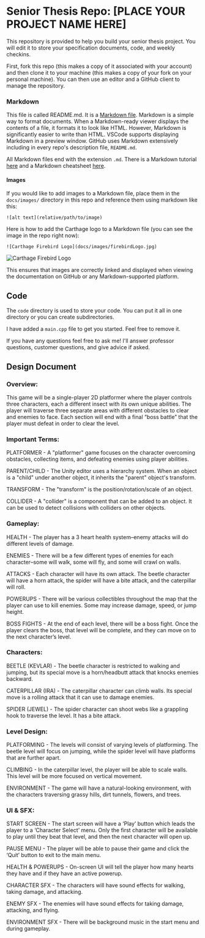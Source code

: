 # Senior Thesis Repo: [PLACE YOUR PROJECT NAME HERE]
This repository is provided to help you build your senior thesis project. You will edit it to store your specification documents, code, and weekly checkins.

First, fork this repo (this makes a copy of it associated with your account) and then clone it to your machine (this makes a copy of your fork on your personal machine). You can then use an editor and a GitHub client to manage the repository.

### Markdown
This file is called README.md. It is a [Markdown file](https://en.wikipedia.org/wiki/Markdown). Markdown is a simple way to format documents. When a Markdown-ready viewer displays the contents of a file, it formats it to look like HTML. However, Markdown is significantly easier to write than HTML. VSCode supports displaying Markdown in a preview window. GitHub uses Markdown extensively including in every repo's description file, ```README.md```.

All Markdown files end with the extension ```.md```. There is a Markdown tutorial [here](https://www.markdowntutorial.com/) and a Markdown cheatsheet [here](https://www.markdownguide.org/cheat-sheet/).

#### Images
If you would like to add images to a Markdown file, place them in the ```docs/images/``` directory in this repo and reference them using markdown like this:

```
![alt text](relative/path/to/image)
```

Here is how to add the Carthage logo to a Markdown file (you can see the image in the repo right now):

```
![Carthage Firebird Logo](docs/images/firebirdLogo.jpg)
```
![Carthage Firebird Logo](docs/images/firebirdLogo.jpg)

This ensures that images are correctly linked and displayed when viewing the documentation on GitHub or any Markdown-supported platform.

## Code
The ```code``` directory is used to store your code. You can put it all in one directory or you can create subdirectories.

I have added a ```main.cpp``` file to get you started. Feel free to remove it.

If you have any questions feel free to ask me! I'll answer professor questions, customer questions, and give advice if asked.


## Design Document
### Overview:
This game will be a single-player 2D platformer where the player controls three characters, each a different insect with its own unique abilities. The player will traverse three separate areas with different obstacles to clear and enemies to face. Each section will end with a final “boss battle” that the player must defeat in order to clear the level.

### Important Terms:
PLATFORMER - A "platformer" game focuses on the character overcoming obstacles, collecting items, and defeating enemies using player abilities.

PARENT/CHILD - The Unity editor uses a hierarchy system. When an object is a "child" under another object, it inherits the "parent" object's transform.

TRANSFORM - The "transform" is the position/rotation/scale of an object.

COLLIDER - A "collider" is a component that can be added to an object. It can be used to detect collisions with colliders on other objects.



### Gameplay:
HEALTH - The player has a 3 heart health system–enemy attacks will do different levels of damage.

ENEMIES - There will be a few different types of enemies for each character–some will walk, some will fly, and some will crawl on walls.

ATTACKS - Each character will have its own attack. The beetle character will have a horn attack, the spider will have a bite attack, and the caterpillar will roll.

POWERUPS - There will be various collectibles throughout the map that the player can use to kill enemies. Some may increase damage, speed, or jump height.

BOSS FIGHTS - At the end of each level, there will be a boss fight. Once the player clears the boss, that level will be complete, and they can move on to the next character’s level.


### Characters:
BEETLE (KEVLAR) - The beetle character is restricted to walking and jumping, but its special move is a horn/headbutt attack that knocks enemies backward.

CATERPILLAR (IRA) - The caterpillar character can climb walls. Its special move is a rolling attack that it can use to damage enemies.

SPIDER (JEWEL) - The spider character can shoot webs like a grappling hook to traverse the level. It has a bite attack.


### Level Design:
PLATFORMING - The levels will consist of varying levels of platforming. The beetle level will focus on jumping, while the spider level will have platforms that are further apart.

CLIMBING - In the caterpillar level, the player will be able to scale walls. This level will be more focused on vertical movement.

ENVIRONMENT - The game will have a natural-looking environment, with the characters traversing grassy hills, dirt tunnels, flowers, and trees.


### UI & SFX:
START SCREEN - The start screen will have a ‘Play’ button which leads the player to a ‘Character Select’ menu. Only the first character will be available to play until they beat that level, and then the next character will open up.

PAUSE MENU - The player will be able to pause their game and click the ‘Quit’ button to exit to the main menu.

HEALTH & POWERUPS - On-screen UI will tell the player how many hearts they have and if they have an active powerup.

CHARACTER SFX - The characters will have sound effects for walking, taking damage, and attacking.

ENEMY SFX - The enemies will have sound effects for taking damage, attacking, and flying.

ENVIRONMENT SFX - There will be background music in the start menu and during gameplay.
